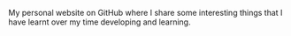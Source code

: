 My personal website on GitHub where I share some interesting things that I have learnt over my time developing and learning.
